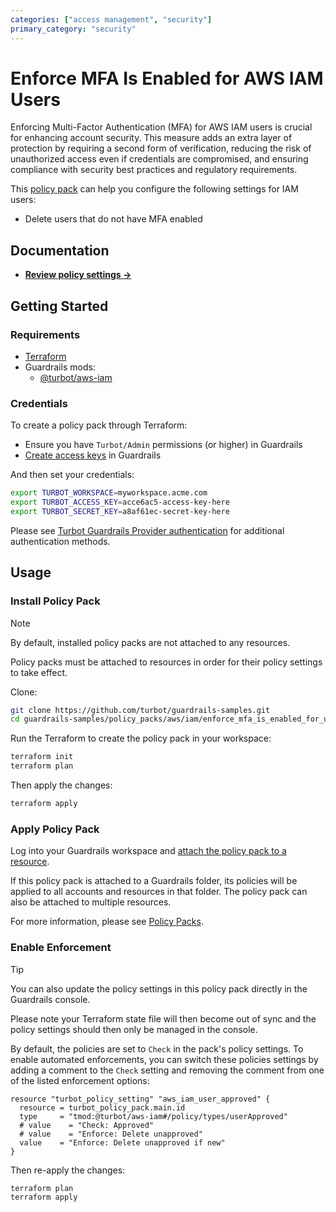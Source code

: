 ```yaml
---
categories: ["access management", "security"]
primary_category: "security"
---
```


# Enforce MFA Is Enabled for AWS IAM Users

Enforcing Multi-Factor Authentication (MFA) for AWS IAM users is crucial for enhancing account security. This measure adds an extra layer of protection by requiring a second form of verification, reducing the risk of unauthorized access even if credentials are compromised, and ensuring compliance with security best practices and regulatory requirements.

This [policy pack](https://turbot.com/guardrails/docs/concepts/resources/policy-packs) can help you configure the following settings for IAM users:

- Delete users that do not have MFA enabled

## Documentation

- **[Review policy settings →](https://hub.guardrails.turbot.com/policy-packs/aws_iam_enforce_mfa_is_enabled_for_users/settings)**

## Getting Started

### Requirements

- [Terraform](https://developer.hashicorp.com/terraform/install)
- Guardrails mods:
  - [@turbot/aws-iam](https://hub.guardrails.turbot.com/mods/aws/mods/aws-iam)

### Credentials

To create a policy pack through Terraform:

- Ensure you have `Turbot/Admin` permissions (or higher) in Guardrails
- [Create access keys](https://turbot.com/guardrails/docs/guides/iam/access-keys#generate-a-new-guardrails-api-access-key) in Guardrails

And then set your credentials:

```sh
export TURBOT_WORKSPACE=myworkspace.acme.com
export TURBOT_ACCESS_KEY=acce6ac5-access-key-here
export TURBOT_SECRET_KEY=a8af61ec-secret-key-here
```

Please see [Turbot Guardrails Provider authentication](https://registry.terraform.io/providers/turbot/turbot/latest/docs#authentication) for additional authentication methods.

## Usage

### Install Policy Pack

> [!NOTE]
> By default, installed policy packs are not attached to any resources.
>
> Policy packs must be attached to resources in order for their policy settings to take effect.

Clone:

```sh
git clone https://github.com/turbot/guardrails-samples.git
cd guardrails-samples/policy_packs/aws/iam/enforce_mfa_is_enabled_for_users
```

Run the Terraform to create the policy pack in your workspace:

```sh
terraform init
terraform plan
```

Then apply the changes:

```sh
terraform apply
```

### Apply Policy Pack

Log into your Guardrails workspace and [attach the policy pack to a resource](https://turbot.com/guardrails/docs/guides/policy-packs#attach-a-policy-pack-to-a-resource).

If this policy pack is attached to a Guardrails folder, its policies will be applied to all accounts and resources in that folder. The policy pack can also be attached to multiple resources.

For more information, please see [Policy Packs](https://turbot.com/guardrails/docs/concepts/resources/policy-packs).

### Enable Enforcement

> [!TIP]
> You can also update the policy settings in this policy pack directly in the Guardrails console.
>
> Please note your Terraform state file will then become out of sync and the policy settings should then only be managed in the console.

By default, the policies are set to `Check` in the pack's policy settings. To enable automated enforcements, you can switch these policies settings by adding a comment to the `Check` setting and removing the comment from one of the listed enforcement options:

```hcl
resource "turbot_policy_setting" "aws_iam_user_approved" {
  resource = turbot_policy_pack.main.id
  type     = "tmod:@turbot/aws-iam#/policy/types/userApproved"
  # value    = "Check: Approved"
  # value    = "Enforce: Delete unapproved"
  value    = "Enforce: Delete unapproved if new"
}
```

Then re-apply the changes:

```sh
terraform plan
terraform apply
```
